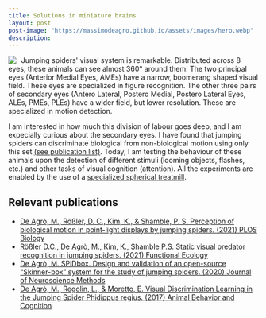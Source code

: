 ```yaml
---
title: Solutions in miniature brains
layout: post
post-image: "https://massimodeagro.github.io/assets/images/hero.webp"
description: 
---
```


<img style="float: left; max-width:400px;   margin-right: 10px; " src="https://massimodeagro.github.io/assets/images/hero.webp">

Jumping spiders' visual system is remarkable. Distributed across 8 eyes, these animals can see almost 360° around them. The two principal eyes (Anterior Medial Eyes, AMEs) have a narrow, boomerang shaped visual field. These eyes are specialized in figure recognition. The other three pairs of secondary eyes (Antero Lateral, Postero Medial, Postero Lateral Eyes, ALEs, PMEs, PLEs) have a wider field, but lower resolution. These are specialized in motion detection.

I am interested in how much this division of labour goes deep, and I am expecially curious about the secondary eyes. I have found that jumping spiders can discriminate biological from non-biological motion using only this set [(see publication list)](https://massimodeagro.github.io/publications). Today, I am testing the behaviour of these animals upon the detection of different stimuli (looming objects, flashes, etc.) and other tasks of visual cognition (attention). All the experiments are enabled by the use of a [specialized spherical treatmill](https://massimodeagro.github.io/blog/ArthroTrackball).

## Relevant publications

- [De Agrò, M., Rößler, D. C., Kim, K., & Shamble, P. S. Perception of biological motion in point-light displays by jumping spiders. (2021) PLOS Biology](https://doi.org/10.1371/journal.pbio.3001172)
- [Rößler D.C., De Agrò, M., Kim, K., Shamble P.S. Static visual predator recognition in jumping spiders. (2021) Functional Ecology](https://doi.org/10.1111/1365-2435.13953)
- [De Agrò, M. SPiDbox. Design and validation of an open-source “Skinner-box” system for the study of jumping spiders. (2020) Journal of Neuroscience Methods](https://doi.org/10.1016/j.jneumeth.2020.108925)
- [De Agrò, M., Regolin, L., & Moretto, E. Visual Discrimination Learning in the Jumping Spider Phidippus regius. (2017) Animal Behavior and Cognition](https://doi.org/10.26451/abc/.04.04.02.2017)